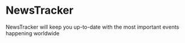# NewsTracker
NewsTracker will keep you up-to-date with the most important events happening worldwide
